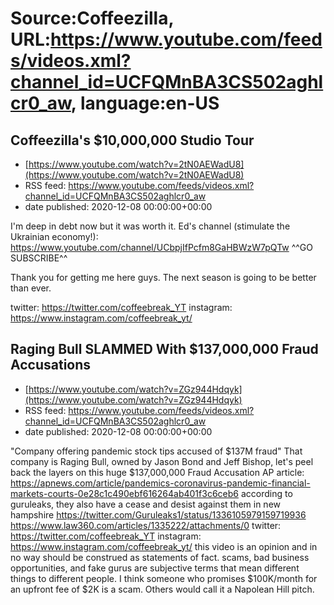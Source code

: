 # Source:Coffeezilla, URL:https://www.youtube.com/feeds/videos.xml?channel_id=UCFQMnBA3CS502aghlcr0_aw, language:en-US

## Coffeezilla's $10,000,000 Studio Tour
 - [https://www.youtube.com/watch?v=2tN0AEWadU8](https://www.youtube.com/watch?v=2tN0AEWadU8)
 - RSS feed: https://www.youtube.com/feeds/videos.xml?channel_id=UCFQMnBA3CS502aghlcr0_aw
 - date published: 2020-12-08 00:00:00+00:00

I'm deep in debt now but it was worth it.
Ed's channel (stimulate the Ukrainian economy!): https://www.youtube.com/channel/UCbpjIfPcfm8GaHBWzW7pQTw
^^GO SUBSCRIBE^^

Thank you for getting me here guys. The next season is going to be better than ever. 

twitter: https://twitter.com/coffeebreak_YT
instagram: https://www.instagram.com/coffeebreak_yt/

## Raging Bull SLAMMED With $137,000,000 Fraud Accusations
 - [https://www.youtube.com/watch?v=ZGz944Hdqyk](https://www.youtube.com/watch?v=ZGz944Hdqyk)
 - RSS feed: https://www.youtube.com/feeds/videos.xml?channel_id=UCFQMnBA3CS502aghlcr0_aw
 - date published: 2020-12-08 00:00:00+00:00

"Company offering pandemic stock tips accused of $137M fraud"
That company is Raging Bull, owned by Jason Bond and Jeff Bishop, let's peel back the layers on this huge $137,000,000 Fraud Accusation
AP article: https://apnews.com/article/pandemics-coronavirus-pandemic-financial-markets-courts-0e28c1c490ebf616264ab401f3c6ceb6
according to guruleaks, they also have a cease and desist against them in new hampshire https://twitter.com/Guruleaks1/status/1336105979159719936
https://www.law360.com/articles/1335222/attachments/0
twitter: https://twitter.com/coffeebreak_YT
instagram: https://www.instagram.com/coffeebreak_yt/
this video is an opinion and in no way should be construed as statements of fact. scams, bad business opportunities, and fake gurus are subjective terms that mean different things to different people. I think someone who promises $100K/month for an upfront fee of $2K is a scam. Others would call it a Napolean Hill pitch.

